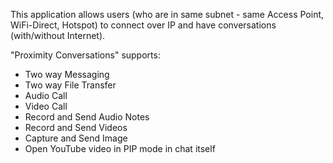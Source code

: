This application allows users (who are in same subnet - same Access Point, WiFi-Direct, Hotspot) to connect over IP  and have conversations (with/without Internet).

"Proximity Conversations" supports:
- Two way Messaging
- Two way File Transfer
- Audio Call
- Video Call
- Record and Send Audio Notes
- Record and Send Videos
- Capture and Send Image
- Open YouTube video in PIP mode in chat itself
